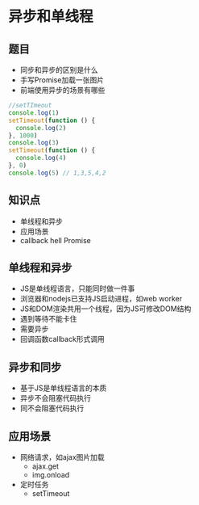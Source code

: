 # 异步和单线程

## 题目

* 同步和异步的区别是什么
* 手写Promise加载一张图片
* 前端使用异步的场景有哪些

```js
//setTImeout
console.log(1)
setTimeout(function () {
  console.log(2)
}, 1000)
console.log(3)
setTimeout(function () {
  console.log(4)
}, 0)
console.log(5) // 1,3,5,4,2
```

## 知识点

* 单线程和异步
* 应用场景
* callback hell Promise

## 单线程和异步

* JS是单线程语言，只能同时做一件事
* 浏览器和nodejs已支持JS启动进程，如web worker
* JS和DOM渲染共用一个线程，因为JS可修改DOM结构
* 遇到等待不能卡住
* 需要异步
* 回调函数callback形式调用

## 异步和同步

* 基于JS是单线程语言的本质
* 异步不会阻塞代码执行
* 同不会阻塞代码执行

## 应用场景

* 网络请求，如ajax图片加载
  * ajax.get
  * img.onload
* 定时任务
  * setTimeout
